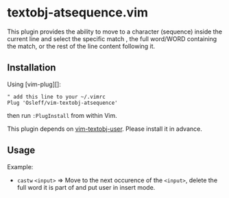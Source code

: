 textobj-atsequence.vim
===============

This plugin provides the ability to move to a character (sequence) inside the current line and select the specific match , the full word/WORD containing the match,  or the rest of the line content following it.


Installation
------------

Using [vim-plug][]:

``` vim
" add this line to your ~/.vimrc
Plug 'Osleff/vim-textobj-atsequence'
```

then run `:PlugInstall` from within Vim.

This plugin depends on [vim-textobj-user](https://github.com/kana/vim-textobj-user).
Please install it in advance.

Usage
-----

Example:

- `castw` `<input>` => Move to the next occurence of the `<input>`, delete the full word it is part of and put user in insert mode.
